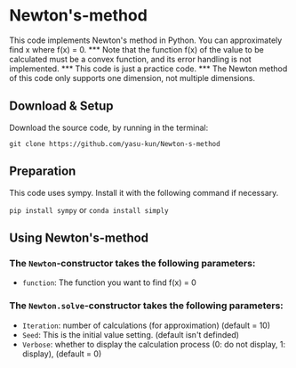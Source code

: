 # Newton's-method
This code implements Newton's method in Python.
You can approximately find x where f(x) = 0.
*** Note that the function f(x) of the value to be calculated must be a convex function, and its error handling is not implemented.
*** This code is just a practice code.
*** The Newton method of this code only supports one dimension, not multiple dimensions.

## Download & Setup
Download the source code, by running in the terminal:
```
git clone https://github.com/yasu-kun/Newton-s-method
```

## Preparation
This code uses sympy.
Install it with the following command if necessary.


```pip install sympy```
or
```conda install simply```


## Using Newton's-method
### The `Newton`-constructor takes the following parameters:
* `function`: The function you want to find f(x) = 0

### The `Newton.solve`-constructor takes the following parameters:

* `Iteration`: number of calculations (for approximation) (default = 10)
* `Seed`: This is the initial value setting. (default isn't definded)
* `Verbose`: whether to display the calculation process (0: do not display, 1: display), (default = 0)
